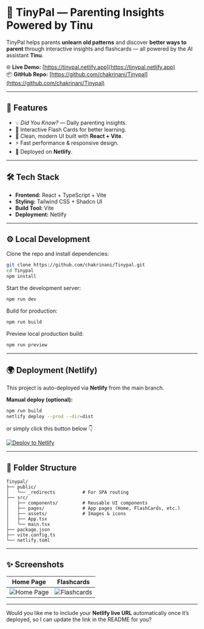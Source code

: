 # 🧠 TinyPal — Parenting Insights Powered by Tinu

TinyPal helps parents **unlearn old patterns** and discover **better ways to parent** through interactive insights and flashcards — all powered by the AI assistant **Tinu**.

🌐 **Live Demo:** [https://tinypal.netlify.app](https://tinypal.netlify.app)  
📦 **GitHub Repo:** [https://github.com/chakrinani/Tinypal](https://github.com/chakrinani/Tinypal)

---

## 🚀 Features
- 💡 *Did You Know?* — Daily parenting insights.  
- 🧩 Interactive Flash Cards for better learning.  
- 🎨 Clean, modern UI built with **React + Vite**.  
- ⚡ Fast performance & responsive design.  
- 🌈 Deployed on **Netlify**.

---

## 🛠️ Tech Stack
- **Frontend:** React + TypeScript + Vite  
- **Styling:** Tailwind CSS + Shadcn UI  
- **Build Tool:** Vite  
- **Deployment:** Netlify  

---

## ⚙️ Local Development

Clone the repo and install dependencies:

```bash
git clone https://github.com/chakrinani/Tinypal.git
cd Tinypal
npm install
````

Start the development server:

```bash
npm run dev
```

Build for production:

```bash
npm run build
```

Preview local production build:

```bash
npm run preview
```

---

## 🌍 Deployment (Netlify)

This project is auto-deployed via **Netlify** from the main branch.

**Manual deploy (optional):**

```bash
npm run build
netlify deploy --prod --dir=dist
```

or simply click this button below 👇

[![Deploy to Netlify](https://www.netlify.com/img/deploy/button.svg)](https://app.netlify.com/start)

---

## 📁 Folder Structure

```
Tinypal/
├── public/
│   └── _redirects          # For SPA routing
├── src/
│   ├── components/         # Reusable UI components
│   ├── pages/              # App pages (Home, FlashCards, etc.)
│   ├── assets/             # Images & icons
│   ├── App.tsx
│   └── main.tsx
├── package.json
├── vite.config.ts
└── netlify.toml
```

---

## ✨ Screenshots

| Home Page                                 | Flashcards                                  |
| ----------------------------------------- | ------------------------------------------- |
| ![Home Page](public/screenshots/home.png) | ![Flashcards](public/screenshots/cards.png) |

---



Would you like me to include your **Netlify live URL** automatically once it’s deployed, so I can update the link in the README for you?
```
